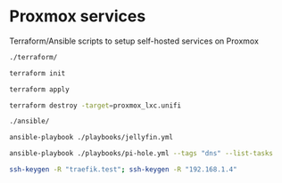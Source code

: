 # Proxmox services

Terraform/Ansible scripts to setup self-hosted services on Proxmox

```bash
./terraform/

terraform init

terraform apply

terraform destroy -target=proxmox_lxc.unifi
```

```bash
./ansible/

ansible-playbook ./playbooks/jellyfin.yml

ansible-playbook ./playbooks/pi-hole.yml --tags "dns" --list-tasks
```

```bash
ssh-keygen -R "traefik.test"; ssh-keygen -R "192.168.1.4"
```
